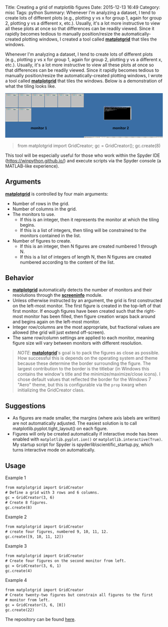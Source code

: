 Title: Creating a grid of matplotlib figures
Date: 2015-12-13 16:49
Category: misc
Tags: python
Summary: Whenever I'm analyzing a dataset, I tend to create lots of different plots (e.g., plotting y vs x for group 1, again for group 2, plotting y vs a different x, etc.).  Usually, it's a lot more instructive to view all these plots at once so that differences can be readily viewed.  Since it rapidly becomes tedious to manually position/resize the automatically-created plotting windows, I created a tool called [__matplotgrid__](http://github.com/h-gens/matplotgrid) that tiles the windows.  


Whenever I'm analyzing a dataset, I tend to create lots of different plots (e.g., plotting y vs x for group 1, again for group 2, plotting y vs a different x, etc.).  Usually, it's a lot more instructive to view all these plots at once so that differences can be readily viewed.  Since it rapidly becomes tedious to manually position/resize the automatically-created plotting windows, I wrote a tool called [__matplotgrid__](http://github.com/h-gens/matplotgrid) that tiles the windows.  Below is a demonstration of what the tiling looks like.  

![Example 1 result](images/2015-12-13-matplotgrid/example1.png)  
> from matplotgrid import GridCreator; gc = GridCreator(); gc.create(8)  

This tool will be especially useful for those who work within the Spyder IDE (<https://winpython.github.io/>) and execute scripts via the Spyder console (a MATLAB-like experience).  


Arguments  
-------------

[__matplotgrid__](http://github.com/h-gens/matplotgrid) is controlled by four main arguments: 

- Number of rows in the grid.  
- Number of columns in the grid.  
- The monitors to use.  
	- If this is an integer, then it represents the monitor at which the tiling begins.  
	- If this is a list of integers, then tiling will be constrained to the monitors contained in the list.  
- Number of figures to create.  
	- If this is an integer, then N figures are created numbered 1 through N.  
	- If this is a list of integers of length N, then N figures are created numbered according to the content of the list.  

Behavior
-------------

- [__matplotgrid__](http://github.com/h-gens/matplotgrid) automatically detects the number of monitors and their resolutions through the [__screeninfo__](https://github.com/rr-/screeninfo) module.  
- Unless otherwise instructed by an argument, the grid is first constructed on the left-most monitor.  The first figure is created in the top-left of that first monitor.  If enough figures have been created such that the right-most monitor has been filled, then figure creation wraps back around and begins again on the left-most monitor.  
- Integer row/columns are the most appropriate, but fractional values are allowed (the grid will just extend off-screen).  
- The same row/column settings are applied to each monitor, meaning figure size will vary between monitors with different resolution.  

> _NOTE_: [__matplotgrid__](http://github.com/h-gens/matplotgrid)'s goal is to pack the figures as close as possible.  How successful this is depends on the operating system and theme because these determine the border surrounding the figure.  The largest contribution to the border is the titlebar (in Windows this contains the window's title and the minimize/maximize/close icons).  I chose default values that reflected the border for the Windows 7 "Aero" theme, but this is configurable via the <code>prop</code> kwarg when initializing the GridCreator class.  

Suggestions  
-------------

- As figures are made smaller, the margins (where axis labels are written) are not automatically adjusted.  The easiest solution is to call matplotlib.pyplot.tight_layout() on each figure.  
- Figures will only be created automatically if interactive mode has been enabled with <code>matplotlib.pyplot.ion()</code> or <code>matplotlib.interactive(True)</code>.  My startup script for Spyder is spyderlib\scientific_startup.py, which turns interactive mode on automatically.  


Usage  
-------------

Example 1  

	from matplotgrid import GridCreator  
	# Define a grid with 3 rows and 6 columns.  
	gc = GridCreator(3, 6)  
	# Create 8 figures.  
	gc.create(8)  

Example 2  

	from matplotgrid import GridCreator  
	# create four figures, numbered 9, 10, 11, 12.  
	gc.create([9, 10, 11, 12])  

Example 3  

	from matplotgrid import GridCreator  
	# Create four figures on the second monitor from left.
	gc = GridCreator(3, 6, 1)  
	gc.create(4)  

Example 4  

	from matplotgrid import GridCreator  
	# Create twenty-two figures but constrain all figures to the first
	# monitor from left.
	gc = GridCreator(3, 6, [0])  
	gc.create(22)  

The repository can be found [here](http://github.com/h-gens/matplotgrid).  
